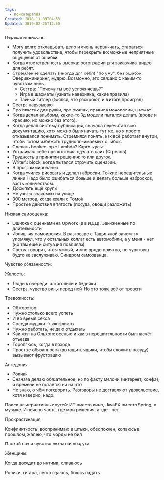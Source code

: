 ```yaml
---
tags:
  - психотерапия
Created: 2018-11-09T04:53
Updated: 2019-02-25T12:50
---
```

Нерешительность:

- Могу долго откладывать дело и очень нервничать, стараться получить удовольствие, чтобы перекрыть возможные неприятные ощущения от ошибки.
- Когда ответственность высока: фотографии для заказчика, видео для ребят.
- Стремление сделать (иногда для себя) "по уму", без ошибок. Оверинжиниринг, мудрю. Возможно, это связано с каким-то чувством вины.
    - Сестра: "Почему ты всё усложняешь?"
    - Игра в шахматы (узнать наверняка, какие правила)
    - Тайный гитлер (боялся, что раскроют, и в итоге проиграл)
- Сестре навязываю
- Про пластик для ручки, про рюкзак, правила монополии, шахмат
- Когда делал альбомы, какие-то 3д модели пытался делать (вроде и красиво, но можно без этого).
- Когда делал систему публикаций, сначала перечитал всю документацию, хотя можно было начать тут же, но я просто отказывался понимать. Стремился понять, как всё работает внутри, чтобы потом избежать труднопонимаемых ошибок.
- Сделать bookeo-pp с Lambda? Карго-культ.
- Устраиваю себе препятствия: сделать сайт (Стрелов)
- Трудность в принятии решения: то или другое.
- Writer's block, когда пытался строчить сценарии.
- В программировании
- Когда учился рисовать и делал наброски. Тонкие нерешительные линии. Надо было ошибаться больше и делать больше набросков, взять количеством.
- Досыпать ещё крупы
- Не узнаю знакомых на улице
- 300 метров, когда ехали с Томой
- Простые действия в тягость (посуда, овощи разложить)

Низкая самооценка:

- Ошибка с оценками на Upwork (и в ИДЦ). Заниженные по длительности
- Излишняя самоирония. В разговоре с Тащилиной зачем-то упомянул, что у остальных коллег есть автомобили, а у меня - нет (но там ещё и ситуация повлияла)
- Светка говорит, что я умный, и мне вроде приятно, но чувствую будто не заслуживаю. Синдром самозванца.

Чувство обязанности:

Жалость:

- Люди в очереди: алкоголики и бедняки
- Сестра, чувство вины перед ней. Но это тоже всё от тревоги

Тревожность:

- Обжорство
- Нужно столько всего успеть
- И во время секса
- Соседи мудаки -> конфликты
- Нужно работать, не даю отдыхать
- Как жил на Ольхоне осенью и как в нерешительности был насчёт отъезда
- Тороплюсь, когда в походе
- Простые обязанности (вытащить ящики, чтобы сложить посуду) вызывают фрустрацию

Ангедония:

- Ролики
- Сначала делаю обязательное, но по факту мелочи (интернет, конфа), и времени не остаётся ни на что
- Не знаю, о чём поговорить. Разговоры не доставляют удовольствие, хотя наверно, надо.

Поиск альтернативных путей: ИТ вместо кино, JavaFX вместо Spring, в музыке. И неясно часто, где мои решения, а где - нет.

Прокрастинация

Конфликтность: воспринимаю в штыки, обеспокоен, копаюсь в прошлом, жалею, что морды не бил.

Плохой сон и чувство нехватки воздуха

Женщины:

Когда доходит до интима, сливаюсь

Ролики, гитара, легко сдаюсь, боюсь падать